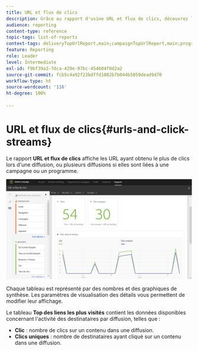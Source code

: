 ```yaml
---
title: URL et flux de clics
description: Grâce au rapport d'usine URL et flux de clics, découvrez les performances des URL dans vos diffusions.
audience: reporting
content-type: reference
topic-tags: list-of-reports
context-tags: deliveryTopUrlReport,main;campaignTopUrlReport,main;programTopUrlReport,main
feature: Reporting
role: Leader
level: Intermediate
exl-id: f9bf39a3-7dca-429e-97bc-454b04f0d2a2
source-git-commit: fcb5c4a92f23bdffd1082b7b044b5859dead9d70
workflow-type: ht
source-wordcount: '116'
ht-degree: 100%

---
```


# URL et flux de clics{#urls-and-click-streams}

Le rapport **URL et flux de clics** affiche les URL ayant obtenu le plus de clics lors d&#39;une diffusion, ou plusieurs diffusions si elles sont liées à une campagne ou un programme.

![](assets/delivery_reports_8.png)

Chaque tableau est représenté par des nombres et des graphiques de synthèse. Les paramètres de visualisation des détails vous permettent de modifier leur affichage.

Le tableau **Top des liens les plus visités** contient les données disponibles concernant l&#39;activité des destinataires par diffusion, telles que :

* **Clic** : nombre de clics sur un contenu dans une diffusion.
* **Clics uniques** : nombre de destinataires ayant cliqué sur un contenu dans une diffusion.
